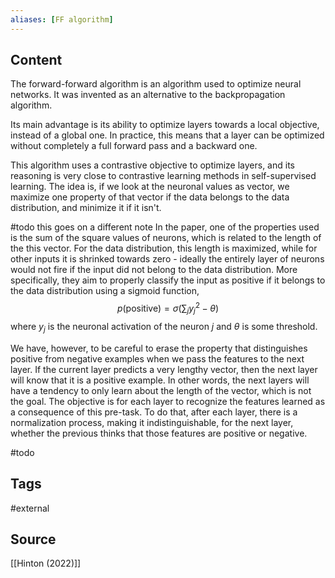 ```yaml
---
aliases: [FF algorithm]
---
```

## Content
The forward-forward algorithm is an algorithm used to optimize neural networks. It was invented as an alternative to the backpropagation algorithm.

Its main advantage is its ability to optimize layers towards a local objective, instead of a global one. In practice, this means that a layer can be optimized without completely a full forward pass and a backward one. 

This algorithm uses a contrastive objective to optimize layers, and its reasoning is very close to contrastive learning methods in self-supervised learning.  The idea is, if we look at the neuronal values as vector, we maximize one property of that vector if the data belongs to the data distribution, and minimize it if it isn't. 



#todo this goes on a different note
In the paper, one of the properties used is the sum of the square values of neurons, which is related to the length of the this vector. For the data distribution, this length is maximized, while for other inputs it is shrinked towards zero - ideally the entirely layer of neurons would not fire if the input did not belong to the data distribution. More specifically, they aim to properly classify the input as positive if it belongs to the data distribution using a sigmoid function,
$$\begin{equation}
p(\text{positive}) = \sigma(\sum_{j}y_j^2 - \theta)
\end{equation}$$
where $y_j$ is the neuronal activation of the neuron $j$ and $\theta$ is some threshold.

We have, however, to be careful to erase the property that distinguishes positive from negative examples when we pass the features to the next layer. If the current layer predicts a very lengthy vector, then the next layer will know that it is a positive example. In other words, the next layers will have a tendency to only learn about the length of the vector, which is not the goal. The objective is for each layer to recognize the features learned as a consequence of this pre-task. To do that, after each layer, there is a normalization process, making it indistinguishable, for the next layer, whether the previous thinks that those features are positive or negative.

#todo 

## Tags
#external 

## Source
[[Hinton (2022)]]





